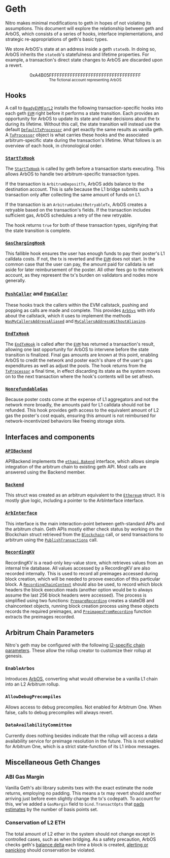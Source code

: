 # Geth

Nitro makes minimal modifications to geth in hopes of not violating its assumptions. This document will explore the relationship between geth and ArbOS, which consists of a series of hooks, interface implementations, and strategic re-appropriations of geth's basic types.

We store ArbOS's state at an address inside a geth `statedb`. In doing so, ArbOS inherits the `statedb`'s statefulness and lifetime properties. For example, a transaction's direct state changes to ArbOS are discarded upon a revert.

<p align=center>0xA4B05FFFFFFFFFFFFFFFFFFFFFFFFFFFFFFFFFFF<br>
<span style="font-size:smaller;">The fictional account representing ArbOS</span></p>


## Hooks<a name=Hooks></a>

A call to [`ReadyEVMForL2`][ReadyEVMForL2_link] installs the following transaction-specific hooks into each geth [`EVM`][EVM_link] right before it performs a state transition. Each provides an opportunity for ArbOS to update its state and make decisions about the tx during its lifetime. Without this call, the state transition will instead use the default [`DefaultTxProcessor`][DefaultTxProcessor_link] and get exactly the same results as vanilla geth. A [`TxProcessor`][TxProcessor_link] object is what carries these hooks and the associated arbitrum-specific state during the transaction's lifetime. What follows is an overview of each hook, in chronological order.

### [`StartTxHook`][StartTxHook_link]
The [`StartTxHook`][StartTxHook_link] is called by geth before a transaction starts executing. This allows ArbOS to handle two arbitrum-specific transaction types. 

If the transaction is `ArbitrumDepositTx`, ArbOS adds balance to the destination account.  This is safe because the L1 bridge submits such a transaction only after collecting the same amount of funds on L1.

If the transaction is an `ArbitrumSubmitRetryableTx`, ArbOS creates a retryable based on the transaction's fields. If the transaction includes sufficient gas, ArbOS schedules a retry of the new retryable.

The hook returns `true` for both of these transaction types, signifying that the state transition is complete. 

### [`GasChargingHook`][GasChargingHook_link]

This fallible hook ensures the user has enough funds to pay their poster's L1 calldata costs. If not, the tx is reverted and the [`EVM`][EVM_link] does not start. In the common case that the user can pay, the amount paid for calldata is set aside for later reimbursement of the poster. All other fees go to the network account, as they represent the tx's burden on validators and nodes more generally.

### [`PushCaller`][PushCaller_link] and [`PopCaller`][PopCaller_link]
These hooks track the callers within the EVM callstack, pushing and popping as calls are made and complete. This provides [`ArbSys`](Precompiles.md#ArbSys) with info about the callstack, which it uses to implement the methods [`WasMyCallersAddressAliased`](Precompiles.md#ArbSys) and [`MyCallersAddressWithoutAliasing`](Precompiles.md#ArbSys).

### [`EndTxHook`][EndTxHook_link]
The [`EndTxHook`][EndTxHook_link] is called after the [`EVM`][EVM_link] has returned a transaction's result, allowing one last opportunity for ArbOS to intervene before the state transition is finalized. Final gas amounts are known at this point, enabling ArbOS to credit the network and poster each's share of the user's gas expenditures as well as adjust the pools. The hook returns from the [`TxProcessor`][TxProcessor_link] a final time, in effect discarding its state as the system moves on to the next transaction where the hook's contents will be set afresh.

### [`NonrefundableGas`][NonrefundableGas_link]

Because poster costs come at the expense of L1 aggregators and not the network more broadly, the amounts paid for L1 calldata should not be refunded. This hook provides geth access to the equivalent amount of L2 gas the poster's cost equals, ensuring this amount is not reimbursed for network-incentivized behaviors like freeing storage slots.

[EVM_link]: https://github.com/OffchainLabs/go-ethereum/blob/f796d1a6abc99ff0d4ff668e1213a7dfe2d27a0d/core/vm/evm.go#L101
[DefaultTxProcessor_link]: https://github.com/OffchainLabs/go-ethereum/blob/f796d1a6abc99ff0d4ff668e1213a7dfe2d27a0d/core/vm/arbitrum_evm.go#L26
[TxProcessor_link]: https://github.com/OffchainLabs/nitro/blob/ac5994e4ecf8c33a54d41c8a288494fbbdd207eb/arbos/tx_processor.go#L26
[StartTxHook_link]: https://github.com/OffchainLabs/nitro/blob/ac5994e4ecf8c33a54d41c8a288494fbbdd207eb/arbos/tx_processor.go#L63
[ReadyEVMForL2_link]: https://github.com/OffchainLabs/nitro/blob/ac5994e4ecf8c33a54d41c8a288494fbbdd207eb/arbstate/geth-hook.go#L40
[GasChargingHook_link]: https://github.com/OffchainLabs/nitro/blob/ac5994e4ecf8c33a54d41c8a288494fbbdd207eb/arbos/tx_processor.go#L100
[PushCaller_link]: https://github.com/OffchainLabs/go-ethereum/blob/3fcac93ff22f3761be687f066369ea96bed469e3/core/vm/interpreter.go#L122
[PopCaller_link]: https://github.com/OffchainLabs/go-ethereum/blob/3fcac93ff22f3761be687f066369ea96bed469e3/core/vm/interpreter.go#L124
[NonrefundableGas_link]: https://github.com/OffchainLabs/nitro/blob/ac5994e4ecf8c33a54d41c8a288494fbbdd207eb/arbos/tx_processor.go#L138
[EndTxHook_link]: https://github.com/OffchainLabs/nitro/blob/ac5994e4ecf8c33a54d41c8a288494fbbdd207eb/arbos/tx_processor.go#L145


## Interfaces and components

### [`APIBackend`][APIBackend_link]
APIBackend implements the [`ethapi.Bakend`][ethapi.Bakend_link] interface, which allows simple integration of the arbitrum chain to existing geth API. Most calls are answered using the Backend member.

[APIBackend_link]: https://github.com/OffchainLabs/go-ethereum/blob/f796d1a6abc99ff0d4ff668e1213a7dfe2d27a0d/arbitrum/apibackend.go#L27
[ethapi.Bakend_link]: https://github.com/OffchainLabs/go-ethereum/blob/f796d1a6abc99ff0d4ff668e1213a7dfe2d27a0d/internal/ethapi/backend.go#L42

### [`Backend`][Backend_link]
This struct was created as an arbitrum equivalent to the [`Ethereum`][Ethereum_link] struct. It is mostly glue logic, including a pointer to the ArbInterface interface.

[Backend_link]: https://github.com/OffchainLabs/go-ethereum/blob/f796d1a6abc99ff0d4ff668e1213a7dfe2d27a0d/arbitrum/backend.go#L14
[Ethereum_link]: https://github.com/OffchainLabs/go-ethereum/blob/f796d1a6abc99ff0d4ff668e1213a7dfe2d27a0d/eth/backend.go#L65

### [`ArbInterface`][ArbInterface_link]
This interface is the main interaction-point between geth-standard APIs and the arbitrum chain. Geth APIs mostly either check status by working on the Blockchain struct retrieved from the [`Blockchain`][Blockchain_link] call, or send transactions to arbitrum using the [`PublishTransactions`][PublishTransactions_link] call.

[ArbInterface_link]: https://github.com/OffchainLabs/go-ethereum/blob/f796d1a6abc99ff0d4ff668e1213a7dfe2d27a0d/arbitrum/arbos_interface.go#L10
[Blockchain_link]: https://github.com/OffchainLabs/go-ethereum/blob/f796d1a6abc99ff0d4ff668e1213a7dfe2d27a0d/arbitrum/arbos_interface.go#L12
[PublishTransactions_link]: https://github.com/OffchainLabs/go-ethereum/blob/f796d1a6abc99ff0d4ff668e1213a7dfe2d27a0d/arbitrum/arbos_interface.go#L11

### [`RecordingKV`][RecordingKV_link]
RecordingKV is a read-only key-value store, which retrieves values from an internal trie database. All values accessed by a RecordingKV are also recorded internally. This is used to record all preimages accessed during block creation, which will be needed to proove execution of this particular block.
A [`RecordingChainContext`][RecordingChainContext_link] should also be used, to record which block headers the block execution reads (another option would be to always assume the last 256 block headers were accessed).
The process is simplified using two functions: [`PrepareRecording`][PrepareRecording_link] creates a stateDB and chaincontext objects, running block creation process using these objects records the required preimages, and [`PreimagesFromRecording`][PreimagesFromRecording_link] function extracts the preimages recorded.

[RecordingKV_link]: https://github.com/OffchainLabs/go-ethereum/blob/f796d1a6abc99ff0d4ff668e1213a7dfe2d27a0d/arbitrum/recordingdb.go#L21
[RecordingChainContext_link]: https://github.com/OffchainLabs/go-ethereum/blob/f796d1a6abc99ff0d4ff668e1213a7dfe2d27a0d/arbitrum/recordingdb.go#L101
[PrepareRecording_link]: https://github.com/OffchainLabs/go-ethereum/blob/f796d1a6abc99ff0d4ff668e1213a7dfe2d27a0d/arbitrum/recordingdb.go#L133
[PreimagesFromRecording_link]: https://github.com/OffchainLabs/go-ethereum/blob/f796d1a6abc99ff0d4ff668e1213a7dfe2d27a0d/arbitrum/recordingdb.go#L148


## Arbitrum Chain Parameters
Nitro's geth may be configured with the following [l2-specific chain parameters][chain_params_link]. These allow the rollup creator to customize their rollup at genesis.

### `EnableArbos` 
Introduces [ArbOS](#ArbOS.md), converting what would otherwise be a vanilla L1 chain into an L2 Arbitrum rollup.

### `AllowDebugPrecompiles` 
Allows access to debug precompiles. Not enabled for Arbitrum One. When false, calls to debug precompiles will always revert.

### `DataAvailabilityCommittee`
Currently does nothing besides indicate that the rollup will access a data availability service for preimage resolution in the future. This is not enabled for Arbitrum One, which is a strict state-function of its L1 inbox messages.

[chain_params_link]: todo


## Miscellaneous Geth Changes

### ABI Gas Margin
Vanilla Geth's abi library submits txes with the exact estimate the node returns, employing no padding. This means a tx may revert should another arriving just before even slightly change the tx's codepath. To account for this, we've added a `GasMargin` field to `bind.TransactOpts` that [pads estimates][pad_estimates_link] by the number of basis points set.

### Conservation of L2 ETH
The total amount of L2 ether in the system should not change except in controlled cases, such as when bridging. As a safety precaution, ArbOS checks geth's [balance delta][conservation_link] each time a block is created, [alerting or panicking][alert_link] should conservation be violated. 

[pad_estimates_link]: todo
[conservation_link]: todo
[alert_link]: todo

